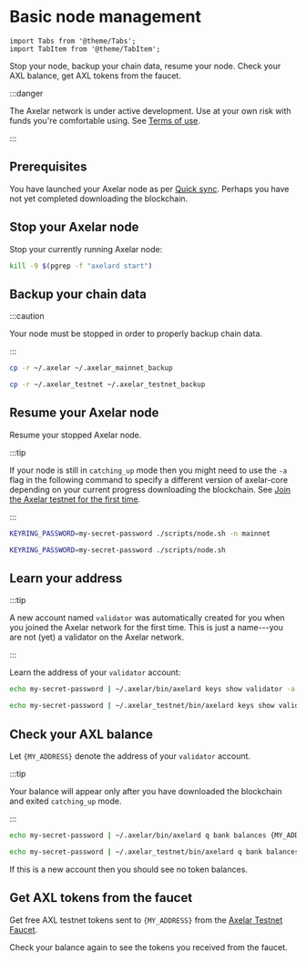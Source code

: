 # Basic node management

```mdx-code-block
import Tabs from '@theme/Tabs';
import TabItem from '@theme/TabItem';
```

Stop your node, backup your chain data, resume your node. Check your AXL balance, get AXL tokens from the faucet.

:::danger

The Axelar network is under active development. Use at your own risk with funds you're comfortable using. See [Terms of use](/terms-of-use).

:::

## Prerequisites

You have launched your Axelar node as per [Quick sync](join). Perhaps you have not yet completed downloading the blockchain.

<Tabs groupId="network">
<TabItem value="mainnet" label="Mainnet" default>
</TabItem>
<TabItem value="testnet" label="Testnet">
</TabItem>
</Tabs>

## Stop your Axelar node

Stop your currently running Axelar node:

```bash
kill -9 $(pgrep -f "axelard start")
```

## Backup your chain data

:::caution

Your node must be stopped in order to properly backup chain data.

:::

<Tabs groupId="network" className='hidden'>
<TabItem value="mainnet" label="Mainnet" default>

```bash
cp -r ~/.axelar ~/.axelar_mainnet_backup
```

</TabItem>
<TabItem value="testnet" label="Testnet">

```bash
cp -r ~/.axelar_testnet ~/.axelar_testnet_backup
```

</TabItem>
</Tabs>

## Resume your Axelar node

Resume your stopped Axelar node.

:::tip

If your node is still in `catching_up` mode then you might need to use the `-a` flag in the following command to specify a different version of axelar-core depending on your current progress downloading the blockchain. See [Join the Axelar testnet for the first time](join.md).

:::

<Tabs groupId="network" className='hidden'>
<TabItem value="mainnet" label="Mainnet" default>

```bash
KEYRING_PASSWORD=my-secret-password ./scripts/node.sh -n mainnet
```

</TabItem>
<TabItem value="testnet" label="Testnet">

```bash
KEYRING_PASSWORD=my-secret-password ./scripts/node.sh
```

</TabItem>
</Tabs>

## Learn your address

:::tip

A new account named `validator` was automatically created for you when you joined the Axelar network for the first time. This is just a name---you are not (yet) a validator on the Axelar network.

:::

Learn the address of your `validator` account:

<Tabs groupId="network" className='hidden'>
<TabItem value="mainnet" label="Mainnet" default>

```bash
echo my-secret-password | ~/.axelar/bin/axelard keys show validator -a --home ~/.axelar/.core
```

</TabItem>
<TabItem value="testnet" label="Testnet">

```bash
echo my-secret-password | ~/.axelar_testnet/bin/axelard keys show validator -a --home ~/.axelar_testnet/.core
```

</TabItem>
</Tabs>

## Check your AXL balance

Let `{MY_ADDRESS}` denote the address of your `validator` account.

:::tip

Your balance will appear only after you have downloaded the blockchain and exited `catching_up` mode.

:::

<Tabs groupId="network" className='hidden'>
<TabItem value="mainnet" label="Mainnet" default>

```bash
echo my-secret-password | ~/.axelar/bin/axelard q bank balances {MY_ADDRESS} --home ~/.axelar/.core
```

</TabItem>
<TabItem value="testnet" label="Testnet">

```bash
echo my-secret-password | ~/.axelar_testnet/bin/axelard q bank balances {MY_ADDRESS} --home ~/.axelar_testnet/.core
```

</TabItem>
</Tabs>

If this is a new account then you should see no token balances.

<Tabs groupId="network" className='hidden'>
<TabItem value="mainnet" label="Mainnet" default>
</TabItem>
<TabItem value="testnet" label="Testnet">

## Get AXL tokens from the faucet

Get free AXL testnet tokens sent to `{MY_ADDRESS}` from the [Axelar Testnet Faucet](https://faucet.testnet.axelar.dev/).

Check your balance again to see the tokens you received from the faucet.

</TabItem>
</Tabs>
